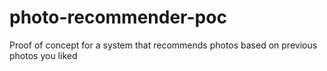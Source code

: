 # photo-recommender-poc
Proof of concept for a system that recommends photos based on previous photos you liked
